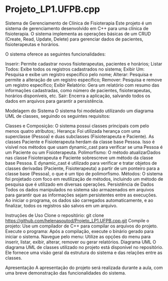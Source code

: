 # Projeto_LP1.UFPB.cpp
Sistema de Gerenciamento de Clínica de Fisioterapia
Este projeto é um sistema de gerenciamento desenvolvido em C++ para uma clínica de fisioterapia. O sistema implementa as operações básicas de um CRUD (Create, Read, Update, Delete) para gerenciar dados de pacientes, fisioterapeutas e horários.

O sistema oferece as seguintes funcionalidades:

Inserir: Permite cadastrar novos fisioterapeutas, pacientes e horários;
Listar Todos: Exibe todos os registros cadastrados no sistema;
Exibir Um: Pesquisa e exibe um registro específico pelo nome;
Alterar: Pesquisa e permite a alteração de um registro específico;
Remover: Pesquisa e remove um registro específico;
Exibir Relatório: Gera um relatório com resumo das informações cadastradas, como número de pacientes, fisioterapeutas, horários disponíveis, etc.
Sair: Encerra a aplicação, salvando todos os dados em arquivos para garantir a persistência.

Modelagem do Sistema
O sistema foi modelado utilizando um diagrama UML de classes, seguindo os seguintes requisitos:

Classes e Composição: O sistema possui classes principais com pelo menos quatro atributos;.
Herança: Foi utilizada herança com uma superclasse (Pessoa) e duas subclasses (Fisioterapeuta e Paciente). As classes Paciente e Fisioterapeuta herdam da classe base Pessoa. Isso é visível nos métodos que usam dynamic_cast para verificar se uma Pessoa é um Paciente ou um Fisioterapeuta.
Polimorfismo: O método atualizarDados nas classe Fisioterapeuta e Paciente sobrescreve um método da classe base Pessoa. E dynamic_cast é utilizado para verificar e tratar objetos de classes derivadas (Paciente, Fisioterapeuta) a partir de um ponteiro para a classe base (Pessoa), o que é um tipo de polimorfismo.
Métodos: O sistema foi projetado com foco em reutilização de métodos, incluindo um método de pesquisa que é utilizado em diversas operações.
Persistência de Dados
Todos os dados manipulados no sistema são armazenados em arquivos para garantir que as informações sejam persistentes entre as execuções. Ao iniciar o programa, os dados são carregados automaticamente, e ao finalizar, todos os registros são salvos em um arquivo.

Instruções de Uso
Clone o repositório: git clone https://github.com/helenasoutod/Projeto_LP1.UFPB.cpp.git
Compile o projeto: Use um compilador de C++ para compilar os arquivos do projeto.
Execute o programa: Após a compilação, execute o binário gerado para iniciar o sistema.
Navegue pelo menu: Utilize as opções do menu para inserir, listar, exibir, alterar, remover ou gerar relatórios.
Diagrama UML
O diagrama UML de classes utilizado no projeto está disponível no repositório. Ele fornece uma visão geral da estrutura do sistema e das relações entre as classes.

Apresentação
A apresentação do projeto será realizada durante a aula, com uma breve demonstração das funcionalidades do sistema.
